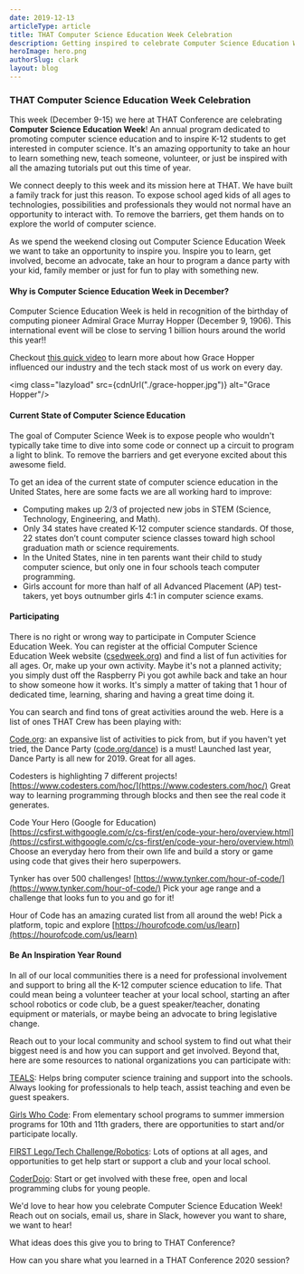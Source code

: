 ```yaml
---
date: 2019-12-13
articleType: article
title: THAT Computer Science Education Week Celebration
description: Getting inspired to celebrate Computer Science Education Week with THAT!
heroImage: hero.png
authorSlug: clark
layout: blog
---
```


<script>
	export let slug;
	
	import image from '$blog/image';
	
	const { cdnUrl } = image(slug);
</script>

### THAT Computer Science Education Week Celebration

This week (December 9-15) we here at THAT Conference are celebrating <b>Computer Science Education Week</b>! An annual program dedicated to promoting computer science education and to inspire K-12 students to get interested in computer science. It's an amazing opportunity to take an hour to learn something new, teach someone, volunteer, or just be inspired with all the amazing tutorials put out this time of year.

We connect deeply to this week and its mission here at THAT. We have built a family track for just this reason. To expose school aged kids of all ages to technologies, possibilities and professionals they would not normal have an opportunity to interact with. To remove the barriers, get them hands on to explore the world of computer science.

As we spend the weekend closing out Computer Science Education Week we want to take an opportunity to inspire you. Inspire you to learn, get involved, become an advocate, take an hour to program a dance party with your kid, family member or just for fun to play with something new.

#### Why is Computer Science Education Week in December?

Computer Science Education Week is held in recognition of the birthday of computing pioneer Admiral Grace Murray Hopper (December 9, 1906). This international event will be close to serving 1 billion hours around the world this year!!

Checkout [this quick video](https://www.youtube.com/watch?v=Fg82iV-L8ZY&feature=youtu.be) to learn more about how Grace Hopper influenced our industry and the tech stack most of us work on every day.

<img class="lazyload" src={cdnUrl("./grace-hopper.jpg")} alt="Grace Hopper"/>

#### Current State of Computer Science Education

The goal of Computer Science Week is to expose people who wouldn't typically take time to dive into some code or connect up a circuit to program a light to blink. To remove the barriers and get everyone excited about this awesome field.

To get an idea of the current state of computer science education in the United States, here are some facts we are all working hard to improve:

- Computing makes up 2/3 of projected new jobs in STEM (Science, Technology, Engineering, and Math).
- Only 34 states have created K-12 computer science standards. Of those, 22 states don’t count computer science classes toward high school graduation math or science requirements.
- In the United States, nine in ten parents want their child to study computer science, but only one in four schools teach computer programming.
- Girls account for more than half of all Advanced Placement (AP) test-takers, yet boys outnumber girls 4:1 in computer science exams.

#### Participating

There is no right or wrong way to participate in Computer Science Education Week. You can register at the official Computer Science Education Week website ([csedweek.org](https://csedweek.org/)) and find a list of fun activities for all ages. Or, make up your own activity. Maybe it's not a planned activity; you simply dust off the Raspberry Pi you got awhile back and take an hour to show someone how it works. It's simply a matter of taking that 1 hour of dedicated time, learning, sharing and having a great time doing it.

You can search and find tons of great activities around the web. Here is a list of ones THAT Crew has been playing with:

[Code.org](http://code.org/): an expansive list of activities to pick from, but if you haven't yet tried, the Dance Party ([code.org/dance](http://code.org/dance)) is a must! Launched last year, Dance Party is all new for 2019. Great for all ages.

Codesters is highlighting 7 different projects! [https://www.codesters.com/hoc/](https://www.codesters.com/hoc/) Great way to learning programming through blocks and then see the real code it generates.

Code Your Hero (Google for Education) [https://csfirst.withgoogle.com/c/cs-first/en/code-your-hero/overview.html](https://csfirst.withgoogle.com/c/cs-first/en/code-your-hero/overview.html) Choose an everyday hero from their own life and build a story or game using code that gives their hero superpowers.

Tynker has over 500 challenges! [https://www.tynker.com/hour-of-code/](https://www.tynker.com/hour-of-code/) Pick your age range and a challenge that looks fun to you and go for it!

Hour of Code has an amazing curated list from all around the web! Pick a platform, topic and explore [https://hourofcode.com/us/learn](https://hourofcode.com/us/learn)

#### Be An Inspiration Year Round

In all of our local communities there is a need for professional involvement and support to bring all the K-12 computer science education to life. That could mean being a volunteer teacher at your local school, starting an after school robotics or code club, be a guest speaker/teacher, donating equipment or materials, or maybe being an advocate to bring legislative change.

Reach out to your local community and school system to find out what their biggest need is and how you can support and get involved. Beyond that, here are some resources to national organizations you can participate with:

[TEALS](https://www.microsoft.com/en-us/teals/volunteers): Helps bring computer science training and support into the schools. Always looking for professionals to help teach, assist teaching and even be guest speakers.

[Girls Who Code](https://girlswhocode.com/): From elementary school programs to summer immersion programs for 10th and 11th graders, there are opportunities to start and/or participate locally.

[FIRST Lego/Tech Challenge/Robotics](https://www.firstinspires.org/): Lots of options at all ages, and opportunities to get help start or support a club and your local school.

[CoderDojo](https://coderdojo.com/): Start or get involved with these free, open and local programming clubs for young people.

We'd love to hear how you celebrate Computer Science Education Week! Reach out on socials, email us, share in Slack, however you want to share, we want to hear!

What ideas does this give you to bring to THAT Conference?

How can you share what you learned in a THAT Conference 2020 session?
